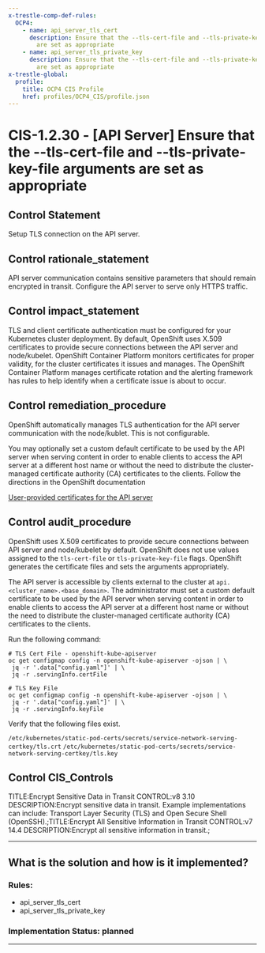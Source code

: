 ```yaml
---
x-trestle-comp-def-rules:
  OCP4:
    - name: api_server_tls_cert
      description: Ensure that the --tls-cert-file and --tls-private-key-file arguments
        are set as appropriate
    - name: api_server_tls_private_key
      description: Ensure that the --tls-cert-file and --tls-private-key-file arguments
        are set as appropriate
x-trestle-global:
  profile:
    title: OCP4 CIS Profile
    href: profiles/OCP4_CIS/profile.json
---
```


# CIS-1.2.30 - \[API Server\] Ensure that the --tls-cert-file and --tls-private-key-file arguments are set as appropriate

## Control Statement

Setup TLS connection on the API server.

## Control rationale_statement

API server communication contains sensitive parameters that should remain encrypted in transit. Configure the API server to serve only HTTPS traffic.

## Control impact_statement

TLS and client certificate authentication must be configured for your Kubernetes cluster deployment. By default, OpenShift uses X.509 certificates to provide secure connections between the API server and node/kubelet. OpenShift Container Platform monitors certificates for proper validity, for the cluster certificates it issues and manages. The OpenShift Container Platform manages certificate rotation and the alerting framework has rules to help identify when a certificate issue is about to occur.

## Control remediation_procedure

OpenShift automatically manages TLS authentication for the API server communication with the node/kublet. This is not configurable. 

You may optionally set a custom default certificate to be used by the API server when serving content in order to enable clients to access the API server at a different host name or without the need to distribute the cluster-managed certificate authority (CA) certificates to the clients. Follow the directions in the OpenShift documentation

[User-provided certificates for the API server](
https://docs.openshift.com/container-platform/4.5/security/certificate-types-descriptions.html#user-provided-certificates-for-the-api-server_ocp-certificates)

## Control audit_procedure

OpenShift uses X.509 certificates to provide secure connections between API server and node/kubelet by default. OpenShift does not use values assigned to the `tls-cert-file` or `tls-private-key-file` flags. OpenShift generates the certificate files and sets the arguments appropriately. 

The API server is accessible by clients external to the cluster at `api.<cluster_name>.<base_domain>`. The administrator must set a custom default certificate to be used by the API server when serving content in order to enable clients to access the API server at a different host name or without the need to distribute the cluster-managed certificate authority (CA) certificates to the clients. 

Run the following command:

```
# TLS Cert File - openshift-kube-apiserver
oc get configmap config -n openshift-kube-apiserver -ojson | \
 jq -r '.data["config.yaml"]' | \
 jq -r .servingInfo.certFile

# TLS Key File
oc get configmap config -n openshift-kube-apiserver -ojson | \
 jq -r '.data["config.yaml"]' | \
 jq -r .servingInfo.keyFile
```

Verify that the following files exist.

`/etc/kubernetes/static-pod-certs/secrets/service-network-serving-certkey/tls.crt` 
`/etc/kubernetes/static-pod-certs/secrets/service-network-serving-certkey/tls.key`

## Control CIS_Controls

TITLE:Encrypt Sensitive Data in Transit CONTROL:v8 3.10 DESCRIPTION:Encrypt sensitive data in transit. Example implementations can include: Transport Layer Security (TLS) and Open Secure Shell (OpenSSH).;TITLE:Encrypt All Sensitive Information in Transit CONTROL:v7 14.4 DESCRIPTION:Encrypt all sensitive information in transit.;

______________________________________________________________________

## What is the solution and how is it implemented?

<!-- For implementation status enter one of: implemented, partial, planned, alternative, not-applicable -->

<!-- Note that the list of rules under ### Rules: is read-only and changes will not be captured after assembly to JSON -->

<!-- Add control implementation description here for control: CIS-1.2.30 -->

### Rules:

  - api_server_tls_cert
  - api_server_tls_private_key

### Implementation Status: planned

______________________________________________________________________
